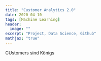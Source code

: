 ```yaml
---
title: "Customer Analytics 2.0"
date: 2020-04-10
tags: [Machine Learning]
header:
  image: ""
excerpt: "Project, Data Science, Github"
mathjax: "true"
---
```

CUstomers sind Königs
